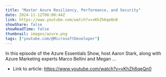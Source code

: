 ```yaml
---
title: "Master Azure Resiliency, Performance, and Security"
date: 2024-11-12T08:00:44Z
link: https://www.youtube.com/watch?v=vKhZh6qeQn0
showShare: false
showReadTime: false
thumbnail: images/azure.png
tags: ["youtube.com/@MicrosoftDeveloper"]
---
```

In this episode of the Azure Essentials Show, host Aaron Stark, along with Azure Marketing experts Marco Bellini and Megan ...

- Link to article: https://www.youtube.com/watch?v=vKhZh6qeQn0
